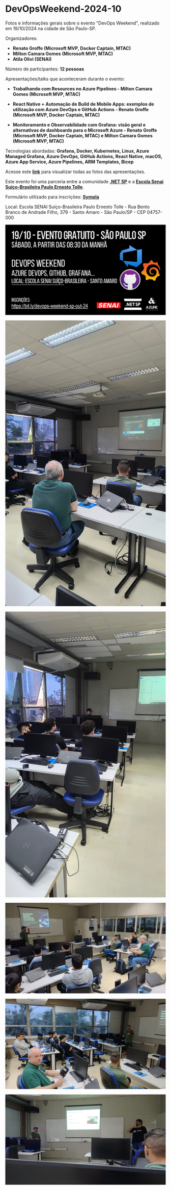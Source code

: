 # DevOpsWeekend-2024-10
Fotos e informações gerais sobre o evento "DevOps Weekend", realizado em 19/10/2024 na cidade de São Paulo-SP.

Organizadores:
- **Renato Groffe (Microsoft MVP, Docker Captain, MTAC)**
- **Milton Camara Gomes (Microsoft MVP, MTAC)**
- **Atila Olivi (SENAI)**

Número de participantes: **12 pessoas**

Apresentações/talks que aconteceram durante o evento:
* **Trabalhando com Resources no Azure Pipelines - Milton Camara Gomes (Microsoft MVP, MTAC)**

* **React Native + Automação de Build de Mobile Apps: exemplos de utilização com Azure DevOps e GitHub Actions - Renato Groffe (Microsoft MVP, Docker Captain, MTAC)**

* **Monitoramento e Observabilidade com Grafana: visão geral e alternativas de dashboards para o Microsoft Azure - Renato Groffe (Microsoft MVP, Docker Captain, MTAC) e Milton Camara Gomes (Microsoft MVP, MTAC)**

Tecnologias abordadas: **Grafana, Docker, Kubernetes, Linux, Azure Managed Grafana, Azure DevOps, GitHub Actions, React Native, macOS, Azure App Service, Azure Pipelines, ARM Templates, Bicep**

Acesse este [**link**](/img/) para visualizar todas as fotos das apresentações.

Este evento foi uma parceria entre a comunidade [**.NET SP**](https://www.meetup.com/dotnet-Sao-Paulo/) e a [**Escola Senai Suíço-Brasileira Paulo Ernesto Tolle**](https://suicobrasileira.sp.senai.br/).

Formulário utilizado para inscrições: [**Sympla**](https://www.sympla.com.br/evento/devops-saturday-azure-devops-github-grafana-gratuito-e-presencial-sao-paulo-sp/2683645)

Local: Escola SENAI Suíço-Brasileira Paulo Ernesto Tolle - Rua Bento Branco de Andrade Filho, 379 - Santo Amaro - São Paulo/SP - CEP 04757-000

![Banner do evento](img/banner.png)

![Renato palestrando](img/d-20.jpg)

![Renato palestrando 2](img/d-29.jpg)

![Milton palestrando 2](img/d-15.jpg)

![Milton palestrando 2](img/d-16.jpg)

![Renato e Milton palestrando 2](img/d-31.jpg)

